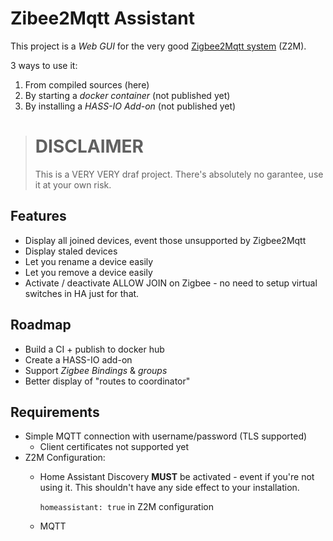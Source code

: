 # Zibee2Mqtt Assistant
This project is a _Web GUI_ for the very good [Zigbee2Mqtt system](https://www.zigbee2mqtt.io/) (Z2M).

3 ways to use it:
1. From compiled sources (here)
2. By starting a _docker container_ (not published yet)
3. By installing a _HASS-IO Add-on_ (not published yet)

> # DISCLAIMER
> This is a VERY VERY draf project. There's absolutely no garantee, use it at your own risk.

## Features
* Display all joined devices, event those unsupported by Zigbee2Mqtt
* Display staled devices
* Let you rename a device easily
* Let you remove a device easily
* Activate / deactivate ALLOW JOIN on Zigbee - no need to setup virtual switches in HA just for that.

## Roadmap
* Build a CI + publish to docker hub
* Create a HASS-IO add-on
* Support _Zigbee Bindings_ & _groups_
* Better display of "routes to coordinator"

## Requirements
* Simple MQTT connection with username/password (TLS supported)
  * Client certificates not supported yet
* Z2M Configuration:
  * Home Assistant Discovery **MUST** be activated - event if you're not using it.
    This shouldn't have any side effect to your installation.

    `homeassistant: true` in Z2M configuration
  * MQTT 
